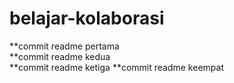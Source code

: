 # belajar-kolaborasi

**commit readme pertama<br>
**commit readme kedua<br>
**commit readme ketiga
**commit readme keempat
